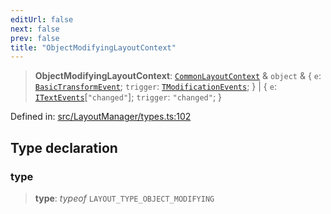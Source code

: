 ```yaml
---
editUrl: false
next: false
prev: false
title: "ObjectModifyingLayoutContext"
---
```


> **ObjectModifyingLayoutContext**: [`CommonLayoutContext`](/api/type-aliases/commonlayoutcontext/) & `object` & \{ `e`: [`BasicTransformEvent`](/api/interfaces/basictransformevent/); `trigger`: [`TModificationEvents`](/api/type-aliases/tmodificationevents/); \} \| \{ `e`: [`ITextEvents`](/api/type-aliases/itextevents/)\[`"changed"`\]; `trigger`: `"changed"`; \}

Defined in: [src/LayoutManager/types.ts:102](https://github.com/fabricjs/fabric.js/blob/8748628df7e9de00ba77413bfc3ad9e9fe9d4f30/src/LayoutManager/types.ts#L102)

## Type declaration

### type

> **type**: *typeof* `LAYOUT_TYPE_OBJECT_MODIFYING`
